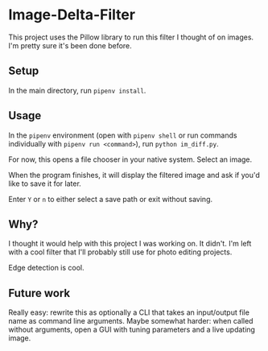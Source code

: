 # Image-Delta-Filter

This project uses the Pillow library to run this filter I thought of on images. I'm pretty sure it's been done before.

## Setup

In the main directory, run `pipenv install`.

## Usage

In the `pipenv` environment (open with `pipenv shell` or run commands individually with `pipenv run <command>`), run `python im_diff.py`.

For now, this opens a file chooser in your native system. Select an image.

When the program finishes, it will display the filtered image and ask if you'd like to save it for later.

Enter `Y` or `n` to either select a save path or exit without saving.

## Why?

I thought it would help with this project I was working on. It didn't. I'm left with a cool filter that I'll probably still use for photo editing projects.

Edge detection is cool.

## Future work

Really easy: rewrite this as optionally a CLI that takes an input/output file name as command line arguments.
Maybe somewhat harder: when called without arguments, open a GUI with tuning parameters and a live updating image. 
